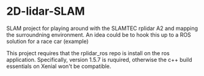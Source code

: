 # 2D-lidar-SLAM
SLAM project for playing around with the SLAMTEC rplidar A2 and mapping the surroundning environment. An idea could be to hook this up to a ROS solution for a race car (example)

This project requires that the rplidar_ros repo is install on the ros application. Specifically, version 1.5.7 is ruquired, otherwise the c++ build essentials on Xenial won't be compatible.
